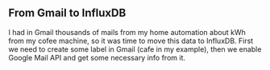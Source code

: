 ## From Gmail to InfluxDB
I had in Gmail thousands of mails from my home automation about kWh from my cofee machine, so it was time to move this data to InfluxDB.
First we need to create some label in Gmail (cafe in my example), then we enable Google Mail API and get some necessary info from it.


